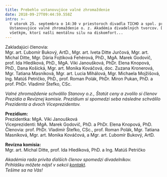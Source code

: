 ```yaml
---
title: Prebehlo ustanovujúce valné zhromaždenie
date: 2018-09-27T09:44:59.558Z
intro: >-
  V utorok 25. septembra o 14:30 v priestoroch divadla TICHO a spol. prebehlo
  Ustanovujúce valné zhromaždenie o. z. Akadémia divadelných tvorcov. Ďakujeme
  všetkým, ktorí našli mentálnu silu na diskomfort...
---
```

Zakladajúci členovia: \
Mgr. art. Ľubomír Bukový, ArtD., Mgr. art. Iveta Ditte Jurčová, Mgr. art. Michal Ditte, Mgr. Dária Fojtíková Fehérová, PhD., MgA. Marek Godovič, prof. Ida Hledíková, PhD., MgA. Viki Janoušková, PhDr. Elena Knopová, PhD., Dana Košická, Mgr. art. Monika Kováčová, doc. Zuzana Kronerová, Mgr. Tatiana Masníková, Mgr. art. Lucia Mihálová, Mgr. Michaela Mojžišová, Ing. Matúš Petričko, PhD., prof. Roman Polák, PhDr. Miron Pukan, PhD. a prof. PhDr. Vladimír Štefko, CSc.

_Valné zhromaždenie schválilo Stanovy o.z., Štatút ceny a zvolilo si členov Prezídia a Revíznej komisie. Prezídium si spomedzi seba následne schválilo Prezidenta a dvoch Viceprezidentov._

**Prezídium:** \
Prezidentka: MgA. Viki Janoušková \
Viceprezidenti: MgA. Marek Godovič, PhD. a PhDr. Elena Knopová, PhD. \
Členovia: prof. PhDr. Vladimír Štefko, CSc., prof. Roman Polák, Mgr. Tatiana Masníková, Mgr. art. Monika Kováčová, a Mgr. art. Ľubomír Bukový, ArtD.

**Revízna komisia:** \
Mgr. art. Michal Ditte, prof. Ida Hledíková, PhD. a Ing. Matúš Petričko

_Akadémia rada privíta ďalších členov spomedzi divadelníkov._\
_Prihlášku môžete nájsť v sekcii _[_kontakt_](https://www.adt-theatre.sk/kontakt/)_._\
_Tešíme sa na Vás!_
